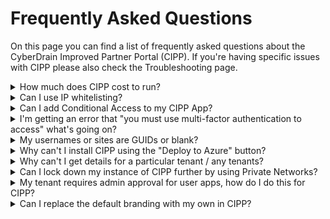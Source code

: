 # Frequently Asked Questions

On this page you can find a list of frequently asked questions about the CyberDrain Improved Partner Portal (CIPP). If you're having specific issues with CIPP please also check the Troubleshooting page.

<details>

<summary>How much does CIPP cost to run?</summary>

Assuming you're running on the click-to-deploy configuration and average usage patterns it should cost $15 - $20 or £17 - £22 per month. You can check the costs, and estimated costs, for the resource group on the Azure Portal.

Please note it is your responsibility to ensure you are keeping an eye on costs within your instances.

</details>

<details>

<summary>Can I use IP whitelisting?</summary>

Yes. CIPP can use IP whitelisting. This feature is in preview at Azure and might break at any moment. Deploying this is down at your own risk. For the latest documentation on how to perform this check [here](https://learn.microsoft.com/en-us/azure/static-web-apps/configuration#networking)

</details>

<details>

<summary>Can I add Conditional Access to my CIPP App?</summary>

To add Conditional Access to CIPP, follow the below steps:

1. Go to your [Conditional Access Policies](https://portal.azure.com/#blade/Microsoft_AAD_IAM/ConditionalAccessBlade/Policies)
2. Select which users to apply the policy to, default suggestion is _"All Users"_
3. Select **Azure Static Web Apps** as the included app under "Cloud Apps or actions"
4. Configure any condition you want. For example Trusted Locations, specific IPs, specific platforms.
5. At Access Controls you must enable _Grant, with MFA access_.
6. Select **Save**

Your app is now protected with Conditional Access.

</details>

<details>

<summary>I'm getting an error that "you must use multi-factor authentication to access" what's going on?</summary>

Typically this error means you're using tokens that don't have a "strong auth claim" or similar. This could be because you're using non-Azure AD MFA or you didn't complete MFA when creating your tokens for one or more of the authentication steps. Make sure you're using a supported MFA method and that you've completed the MFA steps when creating your tokens.

Check the MFA Troubleshooting section in the Troubleshooting page for more information.

</details>

<details>

<summary>My usernames or sites are GUIDs or blank?</summary>

Please see the standard "Enable Usernames instead of pseudo anonymised names in reports" [here](https://docs.cipp.app/user-documentation/tenant/standards/edit-standards#meet-the-standards)

</details>

<details>

<summary>Why can't I install CIPP using the "Deploy to Azure" button?</summary>

If you're experiencing issues with installation please report these in `#cipp-issues` on the [CIPP Discord](https://discord.gg/cyberdrain)

</details>

<details>

<summary>Why can't I get details for a particular tenant / any tenants?</summary>

1. You have a guest account in a tenant that has the same User Principal Name (UPN) as you used to generate your tokens.
2. Conditional access is blocking the correct functioning of the tokens - check your CA policies and also make sure you're not geo-blocking the function app's location.
3. You can't use third party MFA on the account used to generate Secure Application Model (SAM) tokens.

If your entire tenant list doesn't load, there is a big chance there is something wrong with your token configuration. Check the troubleshooting page for more information. If you are missing your own tenant, make sure you enable the flag to manage this tenant.

</details>

<details>

<summary>Can I lock down my instance of CIPP further by using Private Networks?</summary>

To protect CIPP as a private resource, that's only reachable over a Virtual Private Network (VPN) or IP allowlisting you can use Private Endpoint Connections.

To enable Private Endpoints you must already have an Azure VNet available, and understand how VNets work.

1. Go to CIPP
2. Go to Settings
3. Select **Backend**
4. Select **Go to role management**
5. Select **Private Endpoints**
6. Select **Add**
7. Setup your VNet information

CIPP is now no longer available publicly over the internet.

</details>

<details>

<summary>My tenant requires admin approval for user apps, how do I do this for CIPP?</summary>

If your Azure Tenant requires admin approval for user apps, add consent by following the below steps:

1. Go to [Azure Enterprise Applications](https://portal.azure.com/#blade/Microsoft_AAD_IAM/StartboardApplicationsMenuBlade/AllApps)
2. Find _Azure Static Websites_
3. Grant Admin Consent for all

This permits users the ability to grant consent when access CIPP now.

</details>

<details>

<summary>Can I replace the default branding with my own in CIPP?</summary>

No, CIPP's branding is compiled into the code. Additionally the branding isn't just a decorative feature, it plays a role in helping maintain visibility and community growth.  
However, a custom logo can be added to reports. This can be done in the [User Settings page](/user-documentation/cipp/user-settings.md#user-settings).

</details>
